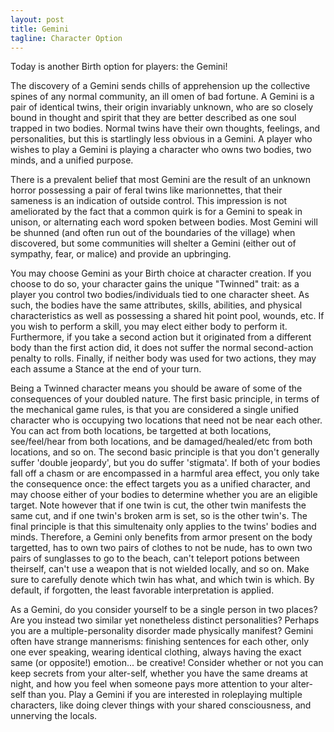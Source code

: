 ```yaml
---
layout: post
title: Gemini
tagline: Character Option
---
```


Today is another Birth option for players: the Gemini!

The discovery of a Gemini sends chills of apprehension up the collective spines of any normal community, an ill omen of bad fortune. A Gemini is a pair of identical twins, their origin invariably unknown, who are so closely bound in thought and spirit that they are better described as one soul trapped in two bodies. Normal twins have their own thoughts, feelings, and personalities, but this is startlingly less obvious in a Gemini. A player who wishes to play a Gemini is playing a character who owns two bodies, two minds, and a unified purpose.

There is a prevalent belief that most Gemini are the result of an unknown horror possessing a pair of feral twins like marionnettes, that their sameness is an indication of outside control. This impression is not ameliorated by the fact that a common quirk is for a Gemini to speak in unison, or alternating each word spoken between bodies. Most Gemini will be shunned (and often run out of the boundaries of the village) when discovered, but some communities will shelter a Gemini (either out of sympathy, fear, or malice) and provide an upbringing.

You may choose Gemini as your Birth choice at character creation. If you choose to do so, your character gains the unique "Twinned" trait: as a player you control two bodies/individuals tied to one character sheet. As such, the bodies have the same attributes, skills, abilities, and physical characteristics as well as possessing a shared hit point pool, wounds, etc. If you wish to perform a skill, you may elect either body to perform it. Furthermore, if you take a second action but it originated from a different body than the first action did, it does not suffer the normal second-action penalty to rolls. Finally, if neither body was used for two actions, they may each assume a Stance at the end of your turn.

Being a Twinned character means you should be aware of some of the consequences of your doubled nature. The first basic principle, in terms of the mechanical game rules, is that you are considered a single unified character who is occupying two locations that need not be near each other. You can act from both locations, be targetted at both locations, see/feel/hear from both locations, and be damaged/healed/etc from both locations, and so on.
The second basic principle is that you don't generally suffer 'double jeopardy', but you do suffer 'stigmata'. If both of your bodies fall off a chasm or are encompassed in a harmful area effect, you only take the consequence once: the effect targets you as a unified character, and may choose either of your bodies to determine whether you are an eligible target. Note however that if one twin is cut, the other twin manifests the same cut, and if one twin's broken arm is set, so is the other twin's.
The final principle is that this simultenaity only applies to the twins' bodies and minds. Therefore, a Gemini only benefits from armor present on the body targetted, has to own two pairs of clothes to not be nude, has to own two pairs of sunglasses to go to the beach, can't teleport potions between theirself, can't use a weapon that is not wielded locally, and so on. Make sure to carefully denote which twin has what, and which twin is which. By default, if forgotten, the least favorable interpretation is applied.

As a Gemini, do you consider yourself to be a single person in two places? Are you instead two similar yet nonetheless distinct personalities? Perhaps you are a multiple-personality disorder made physically manifest? Gemini often have strange mannerisms: finishing sentences for each other, only one ever speaking, wearing identical clothing, always having the exact same (or opposite!) emotion... be creative! Consider whether or not you can keep secrets from your alter-self, whether you have the same dreams at night, and how you feel when someone pays more attention to your alter-self than you. Play a Gemini if you are interested in roleplaying multiple characters, like doing clever things with your shared consciousness, and unnerving the locals.
